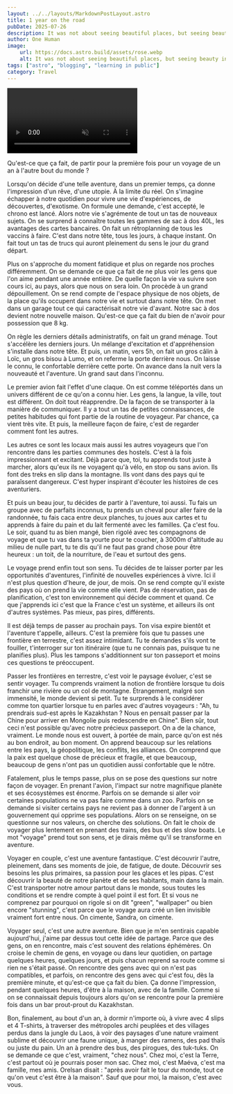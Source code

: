 ```yaml
---
layout: ../../layouts/MarkdownPostLayout.astro
title: 1 year on the road
pubDate: 2025-07-26
description: It was not about seeing beautiful places, but seeing beauty in every places
author: One Human
image:
    url: https://docs.astro.build/assets/rose.webp
    alt: It was not about seeing beautiful places, but seeing beauty in every places
tags: ["astro", "blogging", "learning in public"]
category: Travel
---
```


<video controls muted autoplay transition:persist class="videoPost">
  <source src="/one-year-travel.mp4" type="video/mp4" />
</video>

Qu'est-ce que ça fait, de partir pour la première fois pour un voyage de un an à l'autre bout du monde ?

Lorsqu'on décide d'une telle aventure, dans un premier temps, ça donne l'impression d'un rêve, d'une utopie. À la limite du réel. On s'imagine échapper à notre quotidien pour vivre une vie d'expériences, de découvertes, d'exotisme. On formule une demande, c'est accepté, le chrono est lancé. Alors notre vie s'agrémente de tout un tas de nouveaux sujets. On se surprend à connaître toutes les gammes de sac à dos 40L, les avantages des cartes bancaires. On fait un rétroplanning de tous les vaccins à faire. C'est dans notre tête, tous les jours, à chaque instant. On fait tout un tas de trucs qui auront pleinement du sens le jour du grand départ. 

Plus on s'approche du moment fatidique et plus on regarde nos proches différemment. On se demande ce que ça fait de ne plus voir les gens que l'on aime pendant une année entière. De quelle façon la vie va suivre son cours ici, au pays, alors que nous on sera loin. On procède à un grand dépouillement. On se rend compte de l'espace physique de nos objets, de la place qu'ils occupent dans notre vie et surtout dans notre tête. On met dans un garage tout ce qui caractérisait notre vie d'avant. Notre sac à dos devient notre nouvelle maison. Qu'est-ce que ça fait du bien de n'avoir pour possession que 8 kg. 

On règle les derniers détails administratifs, on fait un grand ménage. Tout s'accélère les derniers jours. Un mélange d'excitation et d'appréhension s'installe dans notre tête. Et puis, un matin, vers 5h, on fait un gros câlin à Loïc, un gros bisou à Lumo, et on referme la porte derrière nous. On laisse le connu, le confortable derrière cette porte. On avance dans la nuit vers la nouveauté et l'aventure. Un grand saut dans l'inconnu.

Le premier avion fait l'effet d'une claque. On est comme téléportés dans un univers différent de ce qu'on a connu hier. Les gens, la langue, la ville, tout est différent. On doit tout réapprendre. De la façon de se transporter à la manière de communiquer. Il y a tout un tas de petites connaissances, de petites habitudes qui font partie de la routine de voyageur. Par chance, ça vient très vite. Et puis, la meilleure façon de faire, c'est de regarder comment font les autres. 

Les autres ce sont les locaux mais aussi les autres voyageurs que l'on rencontre dans les parties communes des hostels. C'est à la fois impressionnant et excitant. Déjà parce que, toi, tu apprends tout juste à marcher, alors qu'eux ils ne voyagent qu'à vélo, en stop ou sans avion. Ils font des treks en slip dans la montagne. Ils vont dans des pays qui te paraîssent dangereux. C'est hyper inspirant d'écouter les histoires de ces aventuriers. 

Et puis un beau jour, tu décides de partir à l'aventure, toi aussi. Tu fais un groupe avec de parfaits inconnus, tu prends un cheval pour aller faire de la randonnée, tu fais caca entre deux planches, tu joues aux cartes et tu apprends à faire du pain et du lait fermenté avec les familles. Ça c'est fou. Le soir, quand tu as bien mangé, bien rigolé avec tes compagnons de voyage et que tu vas dans ta yourte pour te coucher, à 3000m d'altitude au milieu de nulle part, tu te dis qu'il ne faut pas grand chose pour être heureux : un toit, de la nourriture, de l'eau et surtout des gens.

Le voyage prend enfin tout son sens. Tu décides de te laisser porter par les opportunités d'aventures, l'infinité de nouvelles expériences à vivre. Ici il n'est plus question d'heure, de jour, de mois. On se rend compte qu'il existe des pays où on prend la vie comme elle vient. Pas de réservation, pas de planification, c'est ton environnement qui décide comment et quand. Ce que j'apprends ici c'est que la France c'est un système, et ailleurs ils ont d'autres systèmes. Pas mieux, pas pires, différents.

Il est déjà temps de passer au prochain pays. Ton visa expire bientôt et l'aventure t'appelle, ailleurs. C'est la première fois que tu passes une frontière en terrestre, c'est assez intimidant. Tu te demandes s'ils vont te fouiller, t'interroger sur ton itinéraire (que tu ne connais pas, puisque tu ne planifies plus). Plus les tampons s'additionnent sur ton passeport et moins ces questions te préoccupent.

Passer les frontières en terrestre, c'est voir le paysage évoluer, c'est se sentir voyager. Tu comprends vraiment la notion de frontière lorsque tu dois franchir une rivière ou un col de montagne. Étrangement, malgré son immensité, le monde devient si petit. Tu te surprends à le considérer comme ton quartier lorsque tu en parles avec d'autres voyageurs : "Ah, tu prendrais sud-est après le Kazakhstan ? Nous en pensait passer par la Chine pour arriver en Mongolie puis redescendre en Chine". Bien sûr, tout ceci n'est possible qu'avec notre précieux passeport. On a de la chance, vraiment. Le monde nous est ouvert, à portée de main, parce qu'on est nés au bon endroit, au bon moment. On apprend beaucoup sur les relations entre les pays, la géopolitique, les conflits, les alliances. On comprend que la paix est quelque chose de précieux et fragile, et que beaucoup, beaucoup de gens n'ont pas un quotidien aussi confortable que le nôtre.

Fatalement, plus le temps passe, plus on se pose des questions sur notre façon de voyager. En prenant l'avion, l'impact sur notre magnifique planète et ses écosystèmes est énorme. Parfois on se demande si aller voir certaines populations ne va pas faire comme dans un zoo. Parfois on se demande si visiter certains pays ne revient pas à donner de l'argent à un gouvernement qui opprime ses populations. Alors on se renseigne, on se questionne sur nos valeurs, on cherche des solutions. On fait le choix de voyager plus lentement en prenant des trains, des bus et des slow boats. Le mot "voyage" prend tout son sens, et je dirais même qu'il se transforme en aventure.

Voyager en couple, c'est une aventure fantastique. C'est découvrir l'autre, pleinement, dans ses moments de joie, de fatigue, de doute. Découvrir ses besoins les plus primaires, sa passion pour les glaces et les pipas. C'est découvrir la beauté de notre planète et de ses habitants, main dans la main. C'est transporter notre amour partout dans le monde, sous toutes les conditions et se rendre compte à quel point il est fort. Et si vous ne comprenez par pourquoi on rigole si on dit "green", "wallpaper" ou bien encore "stunning", c'est parce que le voyage aura créé un lien invisible vraiment fort entre nous. On cimente, Sandra, on cimente.

Voyager seul, c'est une autre aventure. Bien que je m'en sentirais capable aujourd'hui, j'aime par dessus tout cette idée de partage. Parce que des gens, on en rencontre, mais c'est souvent des relations éphémères. On croise le chemin de gens, en voyage ou dans leur quotidien, on partage quelques heures, quelques jours, et puis chacun reprend sa route comme si rien ne s'était passé. On rencontre des gens avec qui on n'est pas compatibles, et parfois, on rencontre des gens avec qui c'est fou, dès la première minute, et qu'est-ce que ça fait du bien. Ça donne l'impression, pendant quelques heures, d'être à la maison, avec de la famille. Comme si on se connaissait depuis toujours alors qu'on se rencontre pour la première fois dans un bar prout-prout du Kazakhstan. 

Bon, finalement, au bout d'un an, à dormir n'importe où, à vivre avec 4 slips et 4 T-shirts, à traverser des métropoles archi peuplées et des villages perdus dans la jungle du Laos, à voir des paysages d'une nature vraiment sublime et découvrir une faune unique, à manger des ramens, des pad thaïs ou juste du pain. Un an à prendre des bus, des pirogues, des tuk-tuks. On se demande ce que c'est, vraiment, "chez nous". Chez moi, c'est la Terre, c'est partout où je pourrais poser mon sac. Chez moi, c'est Maéva, c'est ma famille, mes amis. Orelsan disait : "après avoir fait le tour du monde, tout ce qu'on veut c'est être à la maison". Sauf que pour moi, la maison, c'est avec vous.